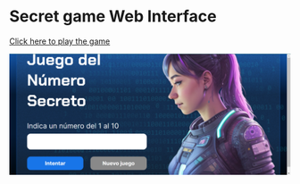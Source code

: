 # Secret game Web Interface

[Click here to play the game](https://costadamia.github.io/numero-secreto-/)

![Secret Game interface](/img/Game_secret-number_JS.png)


